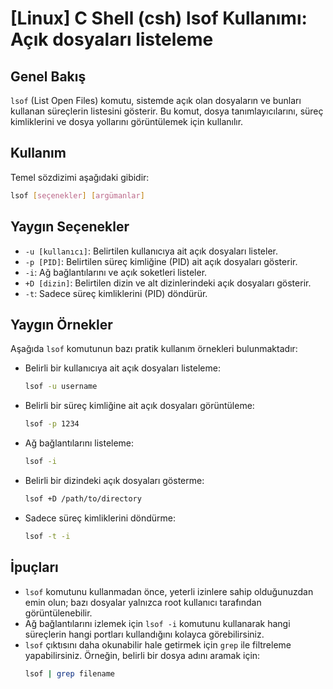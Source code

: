 # [Linux] C Shell (csh) lsof Kullanımı: Açık dosyaları listeleme

## Genel Bakış
`lsof` (List Open Files) komutu, sistemde açık olan dosyaların ve bunları kullanan süreçlerin listesini gösterir. Bu komut, dosya tanımlayıcılarını, süreç kimliklerini ve dosya yollarını görüntülemek için kullanılır.

## Kullanım
Temel sözdizimi aşağıdaki gibidir:

```bash
lsof [seçenekler] [argümanlar]
```

## Yaygın Seçenekler
- `-u [kullanıcı]`: Belirtilen kullanıcıya ait açık dosyaları listeler.
- `-p [PID]`: Belirtilen süreç kimliğine (PID) ait açık dosyaları gösterir.
- `-i`: Ağ bağlantılarını ve açık soketleri listeler.
- `+D [dizin]`: Belirtilen dizin ve alt dizinlerindeki açık dosyaları gösterir.
- `-t`: Sadece süreç kimliklerini (PID) döndürür.

## Yaygın Örnekler
Aşağıda `lsof` komutunun bazı pratik kullanım örnekleri bulunmaktadır:

- Belirli bir kullanıcıya ait açık dosyaları listeleme:
  ```bash
  lsof -u username
  ```

- Belirli bir süreç kimliğine ait açık dosyaları görüntüleme:
  ```bash
  lsof -p 1234
  ```

- Ağ bağlantılarını listeleme:
  ```bash
  lsof -i
  ```

- Belirli bir dizindeki açık dosyaları gösterme:
  ```bash
  lsof +D /path/to/directory
  ```

- Sadece süreç kimliklerini döndürme:
  ```bash
  lsof -t -i
  ```

## İpuçları
- `lsof` komutunu kullanmadan önce, yeterli izinlere sahip olduğunuzdan emin olun; bazı dosyalar yalnızca root kullanıcı tarafından görüntülenebilir.
- Ağ bağlantılarını izlemek için `lsof -i` komutunu kullanarak hangi süreçlerin hangi portları kullandığını kolayca görebilirsiniz.
- `lsof` çıktısını daha okunabilir hale getirmek için `grep` ile filtreleme yapabilirsiniz. Örneğin, belirli bir dosya adını aramak için:
  ```bash
  lsof | grep filename
  ```